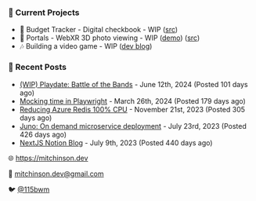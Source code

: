 ### 📌 Current Projects
- 💸 Budget Tracker - Digital checkbook - WIP ([src](https://github.com/bmitchinson/budget-entry))
- 📸 Portals - WebXR 3D photo viewing - WIP ([demo](https://portals.mitchinson.dev/)) ([src](https://github.com/bmitchinson/vr-jpg-viewer-webxr))
- 🎶 Building a video game - WIP ([dev blog](https://blog.mitchinson.dev/playdate-dev-one))

### 📝 Recent Posts

- [(WIP) Playdate: Battle of the Bands](https://blog.mitchinson.dev/playdate-dev-one) - June 12th, 2024 (Posted 101 days ago)
- [Mocking time in Playwright](https://blog.mitchinson.dev/playwright-mock-time) - March 26th, 2024 (Posted 179 days ago)
- [Reducing Azure Redis 100% CPU](https://blog.mitchinson.dev/redis-cpu) - November 21st, 2023 (Posted 305 days ago)
- [Juno: On demand microservice deployment](https://blog.mitchinson.dev/juno) - July 23rd, 2023 (Posted 426 days ago)
- [NextJS Notion Blog](https://blog.mitchinson.dev/blog-2023) - July 9th, 2023 (Posted 440 days ago)

🌐 https://mitchinson.dev

💌 mitchinson.dev@gmail.com

🐦 [@115bwm](https://twitter.com/115bwm)